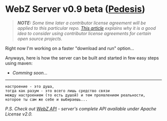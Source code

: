 # WebZ Server v0.9 beta ([Pedesis](https://www.pinterest.com/teremterem/pedesis-from-ancient-greek-a-leaping/))

> ***NOTE:*** *Some time later a contributor license agreement will be applied to this particular repo. [This article](https://julien.ponge.org/blog/in-defense-of-contributor-license-agreements/) explains why it is a good idea to consider using contributor license agreements for certain open source projects.*

Right now I'm working on a faster "download and run" option...

Anyways, here is how the server can be built and started in few easy steps using maven:
* *Comming soon...*

----

```
настроение - это душа,  
тогда как разум - это всего лишь средство связи  
между настроением (то есть душой) и тем проявлением реальности,  
которое ты сам же себе и выбираешь...
```

*P.S. Check out [WebZ API](https://github.com/terems-org/webz-api#webz-api-v09-beta-pedesis) - server's complete API available under Apache License v2.0.*
